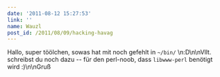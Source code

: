 ```yaml
---
date: '2011-08-12 15:27:53'
link: ''
name: Wauzl
post_id: /2011/08/09/hacking-havag
---
```


Hallo, super töölchen, sowas hat mit noch gefehlt in  `~/bin/` \n:D\n\nVllt. schreibst du noch dazu -- für den perl-noob, dass  `libwww-perl`  benötigt wird :)\n\nGruß

